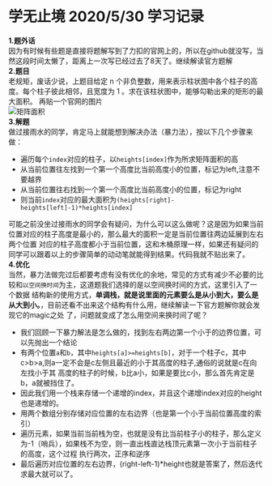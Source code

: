 # 学无止境 2020/5/30 学习记录  
**1.题外话**  
因为有时候有些题是直接将题解写到了力扣的官网上的，所以在github就没写，当然这段时间太懒了，距离上一次写已经过去了8天了。继续解读官方题解  
**2.题目**  
老规矩，废话少说，上题目给定 n 个非负整数，用来表示柱状图中各个柱子的高度。每个柱子彼此相邻，且宽度为 1 。求在该柱状图中，能够勾勒出来的矩形的最大面积。
再贴一个官网的图片  
![矩阵面积](https://assets.leetcode-cn.com/aliyun-lc-upload/uploads/2018/10/12/histogram.png)  
**3.解题**  
做过接雨水的同学，肯定马上就能想到解决办法（暴力法），按以下几个步骤来做：  
- 遍历每个`index`对应的柱子，以`heights[index]`作为所求矩阵面积的高  
- 从当前位置往左找到一个第一个高度比当前高度小的位置，标记为left,注意不要越界  
- 从当前位置往右找到一个第一个高度比当前高度小的位置，标记为right  
- 则当前`index`对应的最大面积为`(heights[right]-heights[left]-1)*heights[index]`  

可能之前没坐过接雨水的同学会有疑问，为什么可以这么做呢？这是因为如果当前位置对应的柱子高度是最小的，那么最大的面积一定是当前位置往两边延展到左右两个位置
对应的柱子高度都小于当前位置，这和木桶原理一样，如果还有疑问的同学可以跟着以上的步骤简单的动动笔就能得到结果。代码我就不贴出来了。  
**4.优化**  
当然，暴力法做完过后都要考虑有没有优化的余地，常见的方式有减少不必要的比较和`以空间换时间`为主，这道题我们选择的是以空间换时间的方式，这里引入了一个数据
结构新的使用方式，**单调栈，就是说里面的元素要么是从小到大，要么是从大到小。**，目前还看不出来这个结构有什么用，继续解读一下官方题解你就会发现它的magic之处
了，问题就变成了怎么用空间来换时间了呢？
- 我们回顾一下暴力解法是怎么做的，找到左右两边第一个小于的边界位置，可以先抛出一个结论
- 有两个位置`a`和`b`，其中`heights[a]>=heights[b]`，对于一个柱子c，其中c>b>a,则a一定不会是c左侧且最近的小于其高度的柱子,通俗的说就是c在向左找小于其
高度的柱子的时候，b比a小，如果是要比c小，那么首先肯定是b，a就被挡住了。
- 因此我们用一个栈来存储一个递增的index，并且这个递增index对应的height也是递增的。
- 用两个数组分别存储对应位置的左右边界（也是第一个小于当前位置高度的索引）
- 遍历元素，如果当前当前栈为空，也就是没有比当前柱子小的柱子，那么定义为-1（哨兵），如果栈不为空，则一直出栈直达栈顶元素第一次小于当前柱子的高度，这个过程
执行两次，正序和逆序
- 最后遍历对应位置的左右边界，(right-left-1)*height也就是答案了，然后迭代求最大就可以了。
